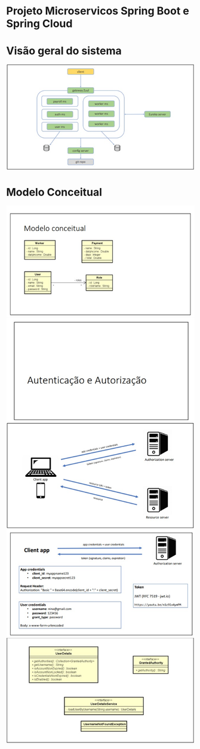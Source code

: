 # Projeto Microservicos Spring Boot e Spring Cloud

# Visão geral do sistema

<img src="https://github.com/marcsalexandrborges/ms-course/blob/main/images/m1.jpg"/>

# Modelo Conceitual
<img src= "https://github.com/marcsalexandrborges/ms-course/blob/main/images/m2.jpg"/>
<img src= "https://github.com/marcsalexandrborges/ms-course/blob/main/images/m6.jpg"/>
<img src= "https://github.com/marcsalexandrborges/ms-course/blob/main/images/m3.jpg"/>
<img src= "https://github.com/marcsalexandrborges/ms-course/blob/main/images/m4.jpg"/>
<img src= "https://github.com/marcsalexandrborges/ms-course/blob/main/images/m5.jpg"/>
